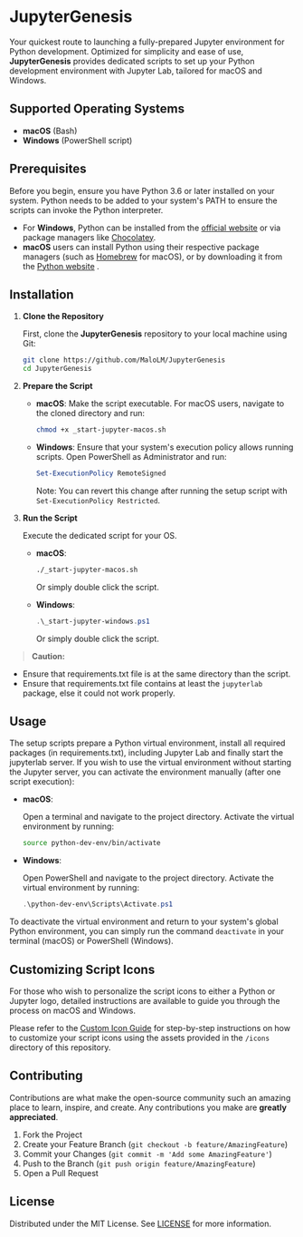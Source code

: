 # JupyterGenesis

Your quickest route to launching a fully-prepared Jupyter environment for Python development. Optimized for simplicity and ease of use, **JupyterGenesis** provides dedicated scripts to set up your Python development environment with Jupyter Lab, tailored for macOS and Windows.

## Supported Operating Systems

- **macOS** (Bash)
- **Windows** (PowerShell script)

## Prerequisites

Before you begin, ensure you have Python 3.6 or later installed on your system. Python needs to be added to your system's PATH to ensure the scripts can invoke the Python interpreter.

- For **Windows**, Python can be installed from the [official website](https://www.python.org) or via package managers like [Chocolatey](https://chocolatey.org).
- **macOS** users can install Python using their respective package managers (such as [Homebrew](https://brew.sh) for macOS), or by downloading it from the [Python website](https://www.python.org) .

## Installation

1. **Clone the Repository**

   First, clone the **JupyterGenesis** repository to your local machine using Git:

   ```sh
   git clone https://github.com/MaloLM/JupyterGenesis
   cd JupyterGenesis
   ```

2. **Prepare the Script**

   - **macOS**: Make the script executable. For macOS users, navigate to the cloned directory and run:

     ```sh
     chmod +x _start-jupyter-macos.sh
     ```

   - **Windows**: Ensure that your system's execution policy allows running scripts. Open PowerShell as Administrator and run:

     ```powershell
     Set-ExecutionPolicy RemoteSigned
     ```

     Note: You can revert this change after running the setup script with `Set-ExecutionPolicy Restricted`.

3. **Run the Script**

   Execute the dedicated script for your OS.

   - **macOS**:

     ```sh
     ./_start-jupyter-macos.sh
     ```

     Or simply double click the script.

   - **Windows**:

     ```powershell
     .\_start-jupyter-windows.ps1
     ```

     Or simply double click the script.

> **Caution:**

- Ensure that requirements.txt file is at the same directory than the script.
- Ensure that requirements.txt file contains at least the `jupyterlab` package, else it could not work properly.

## Usage

The setup scripts prepare a Python virtual environment, install all required packages (in requirements.txt), including Jupyter Lab and finally start the jupyterlab server. If you wish to use the virtual environment without starting the Jupyter server, you can activate the environment manually (after one script execution):

- **macOS**:

  Open a terminal and navigate to the project directory. Activate the virtual environment by running:

  ```sh
  source python-dev-env/bin/activate
  ```

- **Windows**:

  Open PowerShell and navigate to the project directory. Activate the virtual environment by running:

  ```powershell
  .\python-dev-env\Scripts\Activate.ps1
  ```

To deactivate the virtual environment and return to your system's global Python environment, you can simply run the command `deactivate` in your terminal (macOS) or PowerShell (Windows).

## Customizing Script Icons

For those who wish to personalize the script icons to either a Python or Jupyter logo, detailed instructions are available to guide you through the process on macOS and Windows.

Please refer to the [Custom Icon Guide](CUSTOM_ICON.md) for step-by-step instructions on how to customize your script icons using the assets provided in the `/icons` directory of this repository.

## Contributing

Contributions are what make the open-source community such an amazing place to learn, inspire, and create. Any contributions you make are **greatly appreciated**.

1. Fork the Project
2. Create your Feature Branch (`git checkout -b feature/AmazingFeature`)
3. Commit your Changes (`git commit -m 'Add some AmazingFeature'`)
4. Push to the Branch (`git push origin feature/AmazingFeature`)
5. Open a Pull Request

## License

Distributed under the MIT License. See [LICENSE](./LICENSE) for more information.
